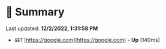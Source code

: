 # 📖 Summary
Last updated: **12/2/2022, 1:31:58 PM**

- `GET` [https://google.com](https://google.com) - **Up** (140ms)
